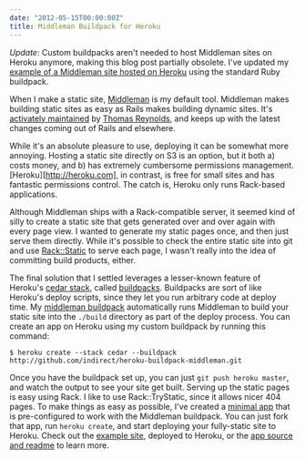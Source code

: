 ```yaml
---
date: "2012-05-15T00:00:00Z"
title: Middleman Buildpack for Heroku
---
```


*Update*: Custom buildpacks aren't needed to host Middleman sites on Heroku anymore, making this blog post partially obsolete. I've updated my [example of a Middleman site hosted on Heroku](https://github.com/indirect/middleman-heroku-static-app) using the standard Ruby buildpack.

When I make a static site, [Middleman][mm] is my default tool. Middleman makes building static sites as easy as Rails makes building dynamic sites. It's [activately maintained][mmgithub] by [Thomas Reynolds][tdreyno], and keeps up with the latest changes coming out of Rails and elsewhere.

[mm]: http://middlemanapp.com/
[mmgithub]: https://github.com/middleman/middleman/
[tdreyno]: http://twitter.com/tdreyno

While it's an absolute pleasure to use, deploying it can be somewhat more annoying. Hosting a static site directly on S3 is an option, but it both a) costs money, and b) has extremely cumbersome permissions management. [Heroku][http://heroku.com], in contrast, is free for small sites and has fantastic permissions control. The catch is, Heroku only runs Rack-based applications.

Although Middleman ships with a Rack-compatible server, it seemed kind of silly to create a static site that gets generated over and over again with every page view. I wanted to generate my static pages once, and then just serve them directly. While it's possible to check the entire static site into git and use [Rack::Static][rackstatic] to serve each page, I wasn't really into the idea of committing build products, either.

[rackstatic]: http://rack.rubyforge.org/doc/classes/Rack/Static.html

The final solution that I settled leverages a lesser-known feature of Heroku's [cedar stack][cedar], called [buildpacks][buildpacks]. Buildpacks are sort of like Heroku's deploy scripts, since they let you run arbitrary code at deploy time. My [middleman buildpack][mmbp] automatically runs Middleman to build your static site into the `./build` directory as part of the deploy process. You can create an app on Heroku using my custom buildpack by running this command:

    $ heroku create --stack cedar --buildpack http://github.com/indirect/heroku-buildpack-middleman.git

[cedar]: https://devcenter.heroku.com/articles/cedar
[buildpacks]: https://devcenter.heroku.com/articles/buildpacks
[mmbp]: https://github.com/indirect/heroku-buildpack-middleman

Once you have the buildpack set up, you can just `git push heroku master`, and watch the output to see your site get built. Serving up the static pages is easy using Rack. I like to use Rack::TryStatic, since it allows nicer 404 pages. To make things as easy as possible, I've created a [minimal app][mmapp] that is pre-configured to work with the Middleman buildpack. You can just fork that app, run `heroku create`, and start deploying your fully-static site to Heroku. Check out the [example site][ex], deployed to Heroku, or the [app source and readme][mmapp] to learn more.

[mmapp]: https://github.com/indirect/middleman-heroku-static-app
[ex]: http://middleman-heroku-static-app.herokuapp.com/
